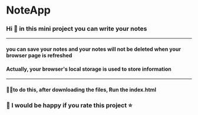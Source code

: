 # NoteApp

### Hi 👋 in this mini project you can write your notes
---
#### you can save your notes and your notes will not be deleted when your browser page is refreshed
#### Actually, your browser's local storage is used to store information
---
#### 👨‍💻to do this, after downloading the files, Run the index.html



### 🥰 I would be happy if you rate this project ⭐